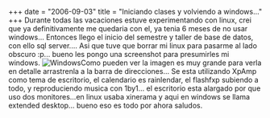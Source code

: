 +++
date = "2006-09-03"
title = "Iniciando clases y volviendo a windows..."
+++
Durante todas las vacaciones estuve experimentando con linux, crei que ya definitivamente me quedaria con el, ya tenia 6 meses de no usar windows... Entonces llego el inicio del semestre y taller de base de datos, con ello sql server.... Asi que tuve que borrar mi linux para pasarme al lado obscuro :p... bueno les pongo una screenshot para presumirles mi windows. ![Windows](http://www.d-corp.org/public/2006/09/screenshot.JPG)Como pueden ver la imagen es muy grande para verla en detalle arrastrenla a la barra de direcciones... Se esta utilizando XpAmp como tema de escritorio, el calendario es rainlendar, el flashfxp subiendo a todo, y reproduciendo musica con 1by1... el escritorio esta alargado por que uso dos monitores...en linux usaba xinerama y aqui en windows se llama extended desktop... bueno eso es todo por ahora saludos.


